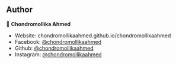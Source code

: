 ﻿## Author

👤 **Chondromollika Ahmed**

* Website: chondromollikaahmed.github.io/chondromollikaahmed
* Facebook: [@chondromollikaahmed](https://facebook.com/chondromollika.ahmed.9)
* Github: [@chondromollikaahmed](https://github.com/chondromollikaahmed)
* Instagram: [@chondromollikaahmed](https://instagram.com/chondromollikaahmed)